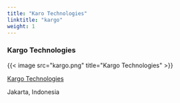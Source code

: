 ```yaml
---
title: "Karo Technologies"
linktitle: "kargo"
weight: 1
---
```


### Kargo Technologies

{{< image src="kargo.png" title="Kargo Technologies" >}}

[Kargo Technologies](https://kargo.tech/)

Jakarta, Indonesia
